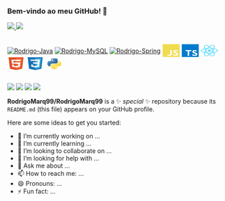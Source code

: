 ### Bem-vindo ao meu GitHub! 👋

<div>
  <a href="https://www.linkedin.com/in/rodrigo-marq/">
  <img height="180em" src="https://github-readme-stats.vercel.app/api?username=RodrigoMarq99&show_icons=true&theme=transparent" />
  <img height="180em" src="https://github-readme-stats.vercel.app/api/top-langs/?username=RodrigoMarq99&&layout=compact&langs_count=16&theme=transparent" />
</div>



<div dir="auto"><br>

<a target="_blank" rel="noopener noreferrer nofollow" href="https://cdn.jsdelivr.net/gh/devicons/devicon/icons/java/java-original.svg"><img src="https://cdn.jsdelivr.net/gh/devicons/devicon/icons/java/java-original.svg" align="center" alt="Rodrigo-Java" height="30" width="40" style="max-width: 100%;" /></a>
  <a target="_blank" rel="noopener noreferrer nofollow" href="https://cdn.jsdelivr.net/gh/devicons/devicon/icons/mysql/mysql-original.svg"><img src="https://cdn.jsdelivr.net/gh/devicons/devicon/icons/mysql/mysql-original.svg" align="center" alt="Rodrigo-MySQL" height="30" width="40" style="max-width: 100%;" /></a>
  <a target="_blank" rel="noopener noreferrer nofollow" href="https://cdn.jsdelivr.net/gh/devicons/devicon/icons/spring/spring-original.svg"><img src="https://cdn.jsdelivr.net/gh/devicons/devicon/icons/spring/spring-original.svg" align="center" alt="Rodrigo-Spring" height="30" width="40" src="https://raw.githubusercontent.com/devicons/devicon/master/icons/javascript/javascript-plain.svg" style="max-width: 100%;" /></a>
  <a target="_blank" rel="noopener noreferrer nofollow" href="https://raw.githubusercontent.com/devicons/devicon/master/icons/javascript/javascript-plain.svg"><img align="center" alt="Rodrigo-Js" height="30" width="40" src="https://raw.githubusercontent.com/devicons/devicon/master/icons/javascript/javascript-plain.svg" style="max-width: 100%;"></a>
  <a target="_blank" rel="noopener noreferrer nofollow" href="https://raw.githubusercontent.com/devicons/devicon/master/icons/typescript/typescript-plain.svg"><img align="center" alt="Rodrigo-Ts" height="30" width="40" src="https://raw.githubusercontent.com/devicons/devicon/master/icons/typescript/typescript-plain.svg" style="max-width: 100%;"></a>
  <a target="_blank" rel="noopener noreferrer nofollow" href="https://raw.githubusercontent.com/devicons/devicon/master/icons/react/react-original.svg"><img align="center" alt="Rodrigo-React" height="30" width="40" src="https://raw.githubusercontent.com/devicons/devicon/master/icons/react/react-original.svg" style="max-width: 100%;"></a>
  <a target="_blank" rel="noopener noreferrer nofollow" href="https://raw.githubusercontent.com/devicons/devicon/master/icons/html5/html5-original.svg"><img align="center" alt="Rodrigo-HTML" height="30" width="40" src="https://raw.githubusercontent.com/devicons/devicon/master/icons/html5/html5-original.svg" style="max-width: 100%;"></a>
  <a target="_blank" rel="noopener noreferrer nofollow" href="https://raw.githubusercontent.com/devicons/devicon/master/icons/css3/css3-original.svg"><img align="center" alt="Rodrigo-CSS" height="30" width="40" src="https://raw.githubusercontent.com/devicons/devicon/master/icons/css3/css3-original.svg" style="max-width: 100%;"></a>
  <a target="_blank" rel="noopener noreferrer nofollow" href="https://raw.githubusercontent.com/devicons/devicon/master/icons/python/python-original.svg"><img align="center" alt="Rodrigo-Python" height="30" width="40" src="https://raw.githubusercontent.com/devicons/devicon/master/icons/python/python-original.svg" style="max-width: 100%;"></a>
  
</div>

<h2 dir="auto"></h2>

<div dir="auto">
 	<a href="https://t.me/RodrigoMarq" rel="nofollow"><img src="https://img.shields.io/badge/Telegram-2CA5E0?style=for-the-badge&logo=telegram&logoColor=white" data-canonical-src="https://img.shields.io/badge/Twitch-9146FF?style=for-the-badge&amp;logo=twitch&amp;logoColor=white" style="max-width: 100%;"></a>
 <a href="https://discordapp.com/users/1139609025714061372" rel="nofollow"><img src="https://camo.githubusercontent.com/3f990cfefb64f13d28397fe586c3aa38a81fde585de479205d63c79363ebe07a/68747470733a2f2f696d672e736869656c64732e696f2f62616467652f446973636f72642d3732383944413f7374796c653d666f722d7468652d6261646765266c6f676f3d646973636f7264266c6f676f436f6c6f723d7768697465" data-canonical-src="https://img.shields.io/badge/Discord-7289DA?style=for-the-badge&amp;logo=discord&amp;logoColor=white" style="max-width: 100%;"></a> 
  <a href="mailto:rodrigo.marques99@hotmail.com"><img src="https://img.shields.io/badge/Microsoft_Outlook-0078D4?style=for-the-badge&logo=microsoft-outlook&logoColor=white" data-canonical-src="https://img.shields.io/badge/-Gmail-%23333?style=for-the-badge&amp;logo=gmail&amp;logoColor=white" style="max-width: 100%;"></a>
  <a href="https://www.linkedin.com/in/rodrigo-marq/" rel="nofollow"><img src="https://camo.githubusercontent.com/c00f87aeebbec37f3ee0857cc4c20b21fefde8a96caf4744383ebfe44a47fe3f/68747470733a2f2f696d672e736869656c64732e696f2f62616467652f2d4c696e6b6564496e2d2532333030373742353f7374796c653d666f722d7468652d6261646765266c6f676f3d6c696e6b6564696e266c6f676f436f6c6f723d7768697465" data-canonical-src="https://img.shields.io/badge/-LinkedIn-%230077B5?style=for-the-badge&amp;logo=linkedin&amp;logoColor=white" style="max-width: 100%;"></a> 
</div>

**RodrigoMarq99/RodrigoMarq99** is a ✨ _special_ ✨ repository because its `README.md` (this file) appears on your GitHub profile.

Here are some ideas to get you started:

- 🔭 I’m currently working on ...
- 🌱 I’m currently learning ...
- 👯 I’m looking to collaborate on ...
- 🤔 I’m looking for help with ...
- 💬 Ask me about ...
- 📫 How to reach me: ...
- 😄 Pronouns: ...
- ⚡ Fun fact: ...

